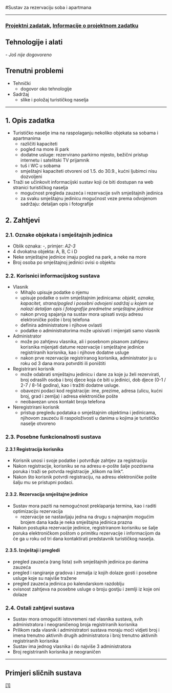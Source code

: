 #Sustav za rezervaciju soba i apartmana

- - -

### [Projektni zadatak](https://bitbucket.org/mihajlo7/mihajlo/raw/bd92eca6827d01edbf4bb4119a1c202d3cb23714/Zadatak.pdf), [Informacije o projektnom zadatku](http://www.fer.unizg.hr/_download/repository/Informacije_o_projektnom_zadatku.pdf) ###

## Tehnologije i alati ##
*- Još nije dogovoreno*

## Trenutni problemi ##
- Tehnički
    - dogovor oko tehnologije
- Sadržaj
    - slike i položaj turističkog naselja

- - -

## 1. Opis zadatka ##
- Turističko naselje ima na raspolaganju nekoliko objekata sa sobama i apartmanima
    - različiti kapaciteti
    - pogled na more ili park
    - dodatne usluge: rezervirano parkirno mjesto, bežični pristup internetu i satelitski TV prijamnik
    - tuš i WC u sobama
    - smještajni kapaciteti otvoreni od 1.5. do 30.9., kućni ljubimci nisu dozvoljeni
- Traži se učinkovit informacijski sustav koji će biti dostupan na web stranici
turističkog naselja
    - mogućnost pregleda zauzeća i rezervacije svih
smještajnih jedinica
    - za svaku smještajnu jedinicu mogućnost veze prema odvojenom sadržaju: detaljan opis i fotografije

## 2. Zahtjevi ##
### 2.1. Oznake objekata i smještajnih jedinica ###
- Oblik oznaka: *<oznaka objekta><broj kata>-<broj>*, primjer: *A2-3*
- 4 dvokatna objekta: A, B, C i D
- Neke smještajne jedinice imaju pogled na park, a neke na more
- Broj osoba po smještajnoj jedinici ovisi o objektu

### 2.2. Korisnici informacijskog sustava ###
- Vlasnik
    - Mihajlo upisuje podatke o njemu
    - upisuje podatke o svim smještajnim jedinicama: *objekt, oznaka, kapacitet, strana/pogled i posebni odvojeni sadržaj u kojem se nalazi detaljan opis i fotografije predmetne smještajne jedinice*
    - nakon prvog spajanja na sustav mora upisati svoju adresu elektroničke pošte i broj telefona
    - definira administratore i njihove ovlasti
    - podatke o administratorima može upisivati i mijenjati samo vlasnik
- Administrator
    - može po zahtjevu vlasnika, ali i posebnom pisanom zahtjevu korisnika
mijenjati datume rezervacije i smještajne jedinice registriranih korisnika, kao i njihove
dodatne usluge
    - nakon prve rezervacije registriranog korisnika, administrator ju u roku od 3
dana mora potvrditi ili poništiti
- Registrirani korisnik
    - može odabrati smještajnu jedinicu i dane za koje ju želi rezervirati, broj odraslih osoba i broj djece koja će biti u jedinici, dob djece (0-1 / 2-7 / 8-14 godina), kao i tražiti dodatne usluge. 
    - obavezni podaci kod registracije: ime, prezime, adresa (ulicu, kućni broj, grad i
zemlja) i adresa elektroničke pošte
    - neobavezan unos kontakt broja telefona
- Neregistrirani korisnik
    -  pristup pregledu podataka o smještajnim objektima i jedinicama, njihovom zauzeću ili raspoloživosti u danima u kojima je turističko naselje otvoreno

### 2.3. Posebne funkcionalnosti sustava ###
#### 2.3.1 Registracija korisnika ####
- Korisnik unosi i svoje podatke i potvrđuje zahtjev za registraciju
- Nakon registracije, korisniku se na adresu e-pošte šalje pozdravna poruka i traži se potvrda registracije „klikom na link“.
- Nakon što korisnik potvrdi registraciju, na adresu elektroničke pošte šalju mu se pristupni podaci.

#### 2.3.2. Rezervacija smještajne jedinice ####
- Sustav mora paziti na nemogućnost preklapanja termina, kao i raditi optimizaciju rezervacija
    - rezervacije se nastavljaju jedna na drugu s najmanjim mogućim brojem dana kada je neka
smještajna jedinica prazna
- Nakon postupka rezervacije jedinice, registriranom korisniku se šalje poruka elektroničkom
poštom o primitku rezervacije i informacijom da će ga u roku od tri dana kontaktirati
predstavnik turističkog naselja.

#### 2.3.5. Izvještaji i pregledi ####
- pregled zauzeća (rang lista) svih smještajnih jedinica po danima zauzeća
- pregled i rangiranje gradova i zemalja iz kojih dolaze gosti i posebne usluge koje su najviše tražene
- pregled zauzeća jedinica po kalendarskom razdoblju
- ovisnost zahtjeva na posebne usluge o broju gostju i zemlji iz koje oni dolaze

### 2.4. Ostali zahtjevi sustava ###
- Sustav mora omogućiti istovremeni rad vlasnika sustava, svih administratora i neograničenog
broja registriranih korisnika
- Prilikom rada vlasnik i administratori sustava moraju moći
vidjeti broj i imena trenutno aktivnih drugih administratora i broj trenutno aktivnih
registriranih korisnika
- Sustav ima jednog vlasnika i do najviše 3 administratora
- Broj registriranih korisnika je neograničen

- - -

## Primjeri sličnih sustava ##
[[1]](https://www.geobookings.com/pages/demos.aspx?l=1)